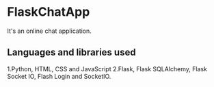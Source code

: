 # FlaskChatApp

It's an online chat application.
## Languages and libraries used

1.Python, HTML, CSS and JavaScript
2.Flask, Flask SQLAlchemy, Flask Socket IO, Flash Login and SocketIO.




